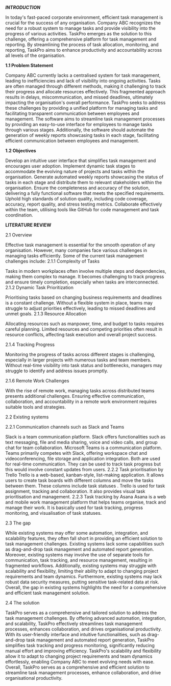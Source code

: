 ***INTRODUCTION***

In today's fast-paced corporate environment, efficient task management is crucial for the success of any organisation. Company ABC recognizes the need for a robust system to manage tasks and provide visibility into the progress of various activities. TaskPro emerges as the solution to this challenge, offering a comprehensive platform for task management and reporting. By streamlining the process of task allocation, monitoring, and reporting, TaskPro aims to enhance productivity and accountability across all levels of the organisation.

**1.1 Problem Statement**

Company ABC currently lacks a centralised system for task management, leading to inefficiencies and lack of visibility into ongoing activities. Tasks are often managed through different methods, making it challenging to track their progress and allocate resources effectively. This fragmented approach results in delays, miscommunication, and missed deadlines, ultimately impacting the organisation's overall performance. TaskPro seeks to address these challenges by providing a unified platform for managing tasks and facilitating transparent communication between employees and management. 
The software aims to streamline task management processes by providing an easy-to-use interface for employees to manage tasks through various stages. Additionally, the software should automate the generation of weekly reports showcasing tasks in each stage, facilitating efficient communication between employees and management.

**1.2 Objectives**

Develop an intuitive user interface that simplifies task management and encourages user adoption.
Implement dynamic task stages to accommodate the evolving nature of projects and tasks within the organisation.
Generate automated weekly reports showcasing the status of tasks in each stage and distribute them to relevant stakeholders within the organisation.
Ensure the completeness and accuracy of the solution, delivering a fully functional software that meets the specified requirements.
Uphold high standards of solution quality, including code coverage, accuracy, report quality, and stress testing metrics.
Collaborate effectively within the team, utilising tools like GitHub for code management and task coordination.

**LITERATURE REVIEW**

2.1 Overview

Effective task management is essential for the smooth operation of any organisation. However, many companies face various challenges in managing tasks efficiently. Some of the current task management challenges include:
2.1.1 Complexity of Tasks

Tasks in modern workplaces often involve multiple steps and dependencies, making them complex to manage. It becomes challenging to track progress and ensure timely completion, especially when tasks are interconnected.
2.1.2 Dynamic Task Prioritization

Prioritising tasks based on changing business requirements and deadlines is a constant challenge. Without a flexible system in place, teams may struggle to adjust priorities effectively, leading to missed deadlines and unmet goals.
2.1.3 Resource Allocation

Allocating resources such as manpower, time, and budget to tasks requires careful planning. Limited resources and competing priorities often result in resource conflicts, affecting task execution and overall project success.

2.1.4 Tracking Progress

 Monitoring the progress of tasks across different stages is challenging, especially in larger projects with numerous tasks and team members. Without real-time visibility into task status and bottlenecks, managers may struggle to identify and address issues promptly.
 
2.1.6 Remote Work Challenges

With the rise of remote work, managing tasks across distributed teams presents additional challenges. Ensuring effective communication, collaboration, and accountability in a remote work environment requires suitable tools and strategies.

2.2 Existing systems

2.2.1 Communication channels such as Slack and Teams

Slack is a team communication platform. Slack offers functionalities such as text messaging, file and media sharing, voice and video calls, and group chat for team collaboration.
Microsoft Teams is a communication platform. Teams primarily competes with Slack, offering workspace chat and videoconferencing, file storage and application integration.
Both are used for real-time communication. They can be used to track task progress but this would involve constant updates from users.
2.2.2 Task prioritisation by Trello
Trello is a web-based, kanban-style, list-making application. It allows users to create task boards with different columns and move the tasks between them. These columns include task statuses . Trello is used for task assignment, tracking and collaboration. It also provides visual task prioritisation and management. 
2.2.3 Task tracking by Asana
Asana is a web and mobile work management platform that helps teams organise, track and manage their work. It is basically used for task tracking, progress monitoring, and visualisation of task statuses.

2.3 The gap

While existing systems may offer some automation, integration, and scalability features, they often fall short in providing an efficient solution to task management challenges. Existing systems lack some capabilities such as drag-and-drop task management and automated report generation. Moreover, existing systems may involve the use of separate tools for communication, task tracking, and resource management, resulting in fragmented workflows. Additionally, existing systems may struggle with scalability and flexibility, limiting their ability to adapt to changing project requirements and team dynamics. Furthermore, existing systems may lack robust data security measures, putting sensitive task-related data at risk. Overall, the gap in existing systems highlights the need for a comprehensive and efficient task management solution.

2.4 The solution

TaskPro serves as a comprehensive and tailored solution to address the task management challenges. By offering advanced automation, integration, and scalability, TaskPro effectively streamlines task management processes, enhances collaboration, and drives organisational productivity. With its user-friendly interface and intuitive functionalities, such as drag-and-drop task management and automated report generation, TaskPro simplifies task tracking and progress monitoring, significantly reducing manual effort and improving efficiency. TaskPro's scalability and flexibility allow it to adapt to changing project requirements and team dynamics effortlessly, enabling Company ABC to meet evolving needs with ease. Overall, TaskPro serves as a comprehensive and efficient solution to streamline task management processes, enhance collaboration, and drive organisational productivity.
